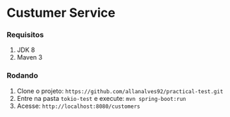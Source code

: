 # Custumer Service

### Requisitos

1. JDK 8
1. Maven 3

### Rodando

1. Clone o projeto: `https://github.com/allanalves92/practical-test.git`
1. Entre na pasta `tokio-test` e execute: `mvn spring-boot:run`
1. Acesse: `http://localhost:8080/customers`



